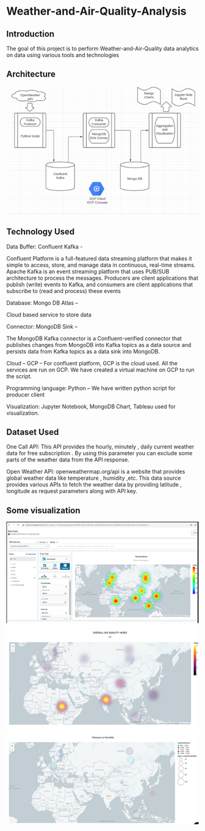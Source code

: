 # Weather-and-Air-Quality-Analysis

## Introduction

The goal of this project is to perform Weather-and-Air-Quality data analytics on data using various tools and technologies

## Architecture 
<img src="Data Flow.png">

## Technology Used
Data Buffer: Confluent Kafka - 
           
 Confluent Platform is a full-featured data streaming platform that makes it simple to access, store, and manage data in continuous, real-time streams.  Apache Kafka is an event streaming platform that uses PUB/SUB architecture to process the messages. Producers are client applications that publish (write) events to Kafka, and consumers are client applications that subscribe to (read and process) these events

Database: Mongo DB Atlas – 

Cloud based service to store data

Connector: MongoDB Sink –

The MongoDB Kafka connector is a Confluent-verified connector that publishes changes from MongoDB into Kafka topics as a data source and persists data from Kafka topics as a data sink into MongoDB.

Cloud –
GCP – For confluent platform, GCP is the cloud used. All the services are run on GCP. We have created a virtual machine on GCP to run the script.

Programming language: 
Python – We have written python script for producer client

Visualization: 
Jupyter Notebook, MongoDB Chart, Tableau used for visualization.



## Dataset Used
One Call API:
This API provides the hourly, minutely , daily  current weather data for free subscription .
By using this parameter you can exclude some parts of the weather data from the API response. 


Open Weather API:
openweathermap.org/api is a website that provides  global weather data  like temperature , humidity ,etc. 
This data source provides various APIs to fetch the weather data by providing latitude , longitude as request parameters along with API key.



## Some visualization
<img src="Viz1.png">

<img src="Viz2.png">

<img src="Viz3.png">
